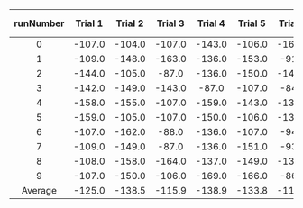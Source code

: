 | runNumber | Trial 1 | Trial 2 | Trial 3 | Trial 4 | Trial 5 | Trial 6 | Trial 7 | Trial 8 | Trial 9 | Trial 10 |
|:-:|:-:|:-:|:-:|:-:|:-:|:-:|:-:|:-:|:-:|:-:|
|0|-107.0|-104.0|-107.0|-143.0|-106.0|-160.0|-136.0|-109.0|-101.0|-141.0|
|1|-109.0|-148.0|-163.0|-136.0|-153.0|-91.0|-104.0|-110.0|-138.0|-138.0|
|2|-144.0|-105.0|-87.0|-136.0|-150.0|-148.0|-106.0|-139.0|-139.0|-139.0|
|3|-142.0|-149.0|-143.0|-87.0|-107.0|-84.0|-144.0|-110.0|-140.0|-139.0|
|4|-158.0|-155.0|-107.0|-159.0|-143.0|-132.0|-137.0|-143.0|-89.0|-137.0|
|5|-159.0|-105.0|-107.0|-150.0|-106.0|-130.0|-88.0|-149.0|-147.0|-106.0|
|6|-107.0|-162.0|-88.0|-136.0|-107.0|-94.0|-135.0|-139.0|-137.0|-138.0|
|7|-109.0|-149.0|-87.0|-136.0|-151.0|-93.0|-141.0|-148.0|-143.0|-140.0|
|8|-108.0|-158.0|-164.0|-137.0|-149.0|-130.0|-134.0|-151.0|-146.0|-139.0|
|9|-107.0|-150.0|-106.0|-169.0|-166.0|-86.0|-105.0|-109.0|-138.0|-87.0|
| Average |-125.0|-138.5|-115.9|-138.9|-133.8|-114.8|-123.0|-130.7|-131.8|-130.4|